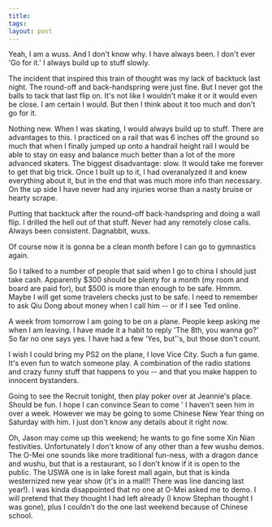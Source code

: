 ```yaml
---
title: 
tags: 
layout: post
---
```

Yeah, I am a wuss.  And I don't know why.  I have always been.  I don't ever 'Go for it.'  I always build up to stuff slowly.



The incident that inspired this train of thought was my lack of backtuck last night.  The round-off and back-handspring were just fine.  But I never got the balls to tack that last flip on.  It's not like I wouldn't make it or it would even be close.  I am certain I would.  But then I think about it too much and don't go for it.  



Nothing new.  When I was skating, I would always build up to stuff.  There are advantages to this.  I practiced on a rail that was 6 inches off the ground so much that when I finally jumped up onto a handrail height rail I would be able to stay on easy and balance much better than a lot of the more advanced skaters.  The biggest disadvantage: slow.  It would take me forever to get that big trick.  Once I built up to it, I had overanalyzed it and knew everything about it, but in the end that was much more info than necessary.   On the up side I have never had any injuries worse than a nasty bruise or hearty scrape.  



Putting that backtuck after the round-off back-handspring and doing a wall flip.  I drilled the hell out of that stuff.  Never had any remotely close calls.  Always been consistent.  Dagnabbit, wuss.



Of course now it is gonna be a clean month before I can go to gymnastics again.



So I talked to a number of people that said when I go to china I should just take cash.  Apparently $300 should be plenty for a month (my room and board are paid for), but $500 is more than enough to be safe.  Hmmm.  Maybe I will get some travelers checks just to be safe.  I need to remember to ask Qiu Dong about money when I call him -- or if I see Ted online.  



A week from tomorrow I am going to be on a plane.  People keep asking me when I am leaving.  I have made it a habit to reply 'The 8th, you wanna go?'  So far no one says yes.  I have had a few 'Yes, but''s, but those don't count.  



I wish I could bring my PS2 on the plane, I love Vice City.  Such a fun game.  It's even fun to watch someone play.  A combination of the radio stations and crazy funny stuff that happens to you -- and that you make happen to innocent bystanders. 



Going to see the Recruit tonight, then play poker over at Jeannie's place.  Should be fun.  I hope I can convince Sean to come ' I haven't seen him in over a week.  However we may be going to some Chinese New Year thing on Saturday with him.  I just don't know any details about it right now.



Oh, Jason may come up this weekend; he wants to go fine some Xin Nian festivities.  Unfortunately I don't know of any other than a few wushu demos.  The O-Mei one sounds like more traditional fun-ness, with a dragon dance and wushu, but that is a restaurant, so I don't know if it is open to the public.  The USWA one is in lake forest mall again, but that is kinda westernized new year show (it's in a mall!! There was line dancing last year!).  I was kinda disappointed that no one at O-Mei asked me to demo.  I will pretend that they thought I had left already (I know Stephan thought I was gone), plus I couldn't do the one last weekend because of Chinese school. 



